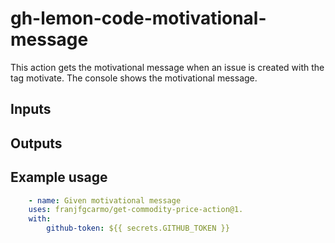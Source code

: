 # gh-lemon-code-motivational-message
This action gets the motivational message when an issue is created with the tag motivate. The console shows the motivational message.

## Inputs


## Outputs


## Example usage

```yaml
    - name: Given motivational message
    uses: franjfgcarmo/get-commodity-price-action@1.
    with:
        github-token: ${{ secrets.GITHUB_TOKEN }}
```
